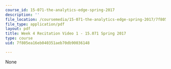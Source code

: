 ```yaml
---
course_id: 15-071-the-analytics-edge-spring-2017
description: ''
file_location: /coursemedia/15-071-the-analytics-edge-spring-2017/7f805ea16eb040351aeb70db90036148_MIT15_071S17_Unit4_Recitation.pdf
file_type: application/pdf
layout: pdf
title: Week 4 Recitation Video 1 - 15.071 Spring 2017
type: course
uid: 7f805ea16eb040351aeb70db90036148

---
```

None